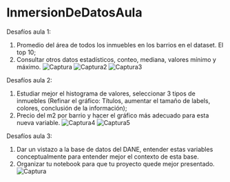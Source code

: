 # InmersionDeDatosAula
Desafíos aula 1:
1. Promedio del área de todos los inmuebles en los barrios en el dataset. El top 10;
2. Consultar otros datos estadísticos, conteo, mediana, valores mínimo y máximo.
![Captura](https://user-images.githubusercontent.com/67800915/228396486-88c559c1-652a-42ec-a59d-56230e586462.PNG)
![Captura2](https://user-images.githubusercontent.com/67800915/228396498-11211c8a-e6bc-4cd3-b5b8-081902ab6c65.PNG)
![Captura3](https://user-images.githubusercontent.com/67800915/228396508-f2cfe2df-3fa2-40fb-99a0-6a3a733645a5.PNG)

Desafíos aula 2:
1. Estudiar mejor el histograma de valores, seleccionar 3 tipos de inmuebles (Refinar el gráfico: Títulos, aumentar el tamaño de labels, colores, conclusión de la información);
2. Precio del m2 por barrio y hacer el gráfico más adecuado para esta nueva variable.
![Captura4](https://user-images.githubusercontent.com/67800915/228694198-e827c04a-0d05-4365-b947-c1c512b99074.PNG)
![Captura5](https://user-images.githubusercontent.com/67800915/228694212-41de9b0d-3043-4d8c-9316-d217d6d12f78.PNG)

Desafíos aula 3:
1. Dar un vistazo a la base de datos del DANE, entender estas variables conceptualmente para entender mejor el contexto de esta base.
2. Organizar tu notebook para que tu proyecto quede mejor presentado.
![Captura](https://user-images.githubusercontent.com/67800915/232559156-a790abee-f0e2-494b-897f-29d818f3eeff.PNG)



